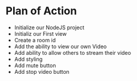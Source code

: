 # Plan of Action 

- Initialize our NodeJS project
- Initializ our First view 
- Create a room id
- Add the ability to view our own Video 
- Add ability to allow others to stream their video  
- Add styling
- Add mute button
- Add stop video button

